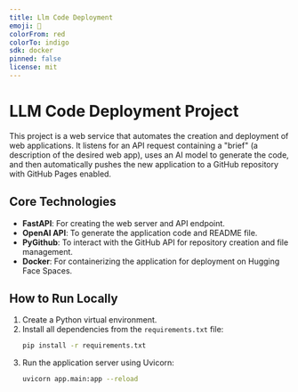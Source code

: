 ```yaml
---
title: Llm Code Deployment
emoji: 🚀
colorFrom: red
colorTo: indigo
sdk: docker
pinned: false
license: mit
---
```


# LLM Code Deployment Project

This project is a web service that automates the creation and deployment of web applications. It listens for an API request containing a "brief" (a description of the desired web app), uses an AI model to generate the code, and then automatically pushes the new application to a GitHub repository with GitHub Pages enabled.

## Core Technologies

* **FastAPI**: For creating the web server and API endpoint.
* **OpenAI API**: To generate the application code and README file.
* **PyGithub**: To interact with the GitHub API for repository creation and file management.
* **Docker**: For containerizing the application for deployment on Hugging Face Spaces.

## How to Run Locally

1.  Create a Python virtual environment.
2.  Install all dependencies from the `requirements.txt` file:
    ```bash
    pip install -r requirements.txt
    ```
3.  Run the application server using Uvicorn:
    ```bash
    uvicorn app.main:app --reload
    ```